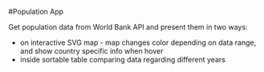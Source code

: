 #Population App

Get population data from World Bank API and present them in two ways:
- on interactive SVG map - map changes color depending on data range, and show country specific info when hover
- inside sortable table comparing data regarding different years
